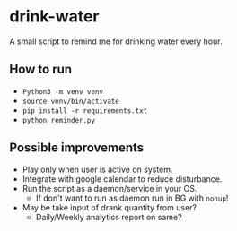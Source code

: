 # drink-water
A small script to remind me for drinking water every hour.

## How to run

- `Python3 -m venv venv`
- `source venv/bin/activate`
- `pip install -r requirements.txt`
- `python reminder.py`


## Possible improvements

- Play only when user is active on system.
- Integrate with google calendar to reduce disturbance.
- Run the script as a daemon/service in your OS.
  - If don't want to run as daemon run in BG with `nohup`!
- May be take input of drank quantity from user?
  - Daily/Weekly analytics report on same?
